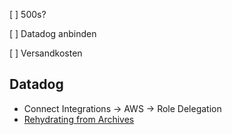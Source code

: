 [ ] 500s?

[ ] Datadog anbinden

[ ] Versandkosten

## Datadog

- Connect Integrations -> AWS -> Role Delegation
- [Rehydrating from Archives](https://docs.datadoghq.com/logs/log_configuration/rehydrating/?tab=awss3)



